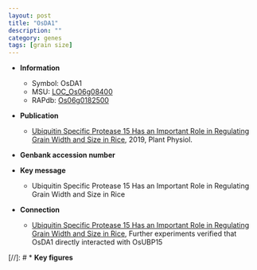 ```yaml
---
layout: post
title: "OsDA1"
description: ""
category: genes
tags: [grain size]
---
```


* **Information**  
    + Symbol: OsDA1  
    + MSU: [LOC_Os06g08400](http://rice.plantbiology.msu.edu/cgi-bin/ORF_infopage.cgi?orf=LOC_Os06g08400)  
    + RAPdb: [Os06g0182500](http://rapdb.dna.affrc.go.jp/viewer/gbrowse_details/irgsp1?name=Os06g0182500)  

* **Publication**  
    + [Ubiquitin Specific Protease 15 Has an Important Role in Regulating Grain Width and Size in Rice](http://www.ncbi.nlm.nih.gov/pubmed?term=Ubiquitin+Specific+Protease+15+Has+an+Important+Role+in+Regulating+Grain+Width+and+Size+in+Rice%5BTitle%5D), 2019, Plant Physiol.

* **Genbank accession number**  

* **Key message**  
    + Ubiquitin Specific Protease 15 Has an Important Role in Regulating Grain Width and Size in Rice

* **Connection**  
    + [Ubiquitin Specific Protease 15 Has an Important Role in Regulating Grain Width and Size in Rice](http://www.ncbi.nlm.nih.gov/pubmed?term=Ubiquitin+Specific+Protease+15+Has+an+Important+Role+in+Regulating+Grain+Width+and+Size+in+Rice%5BTitle%5D),  Further experiments verified that OsDA1  directly interacted with OsUBP15

[//]: # * **Key figures**  


